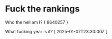 # Fuck the rankings

Who the hell am I?
{ 8640257 }

What fucking year is it?
[ 2025-01-07T23:30:00Z ]
